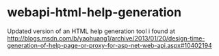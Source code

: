 # webapi-html-help-generation
Updated version of an HTML help generation tool i found at http://blogs.msdn.com/b/yaohuang1/archive/2013/01/20/design-time-generation-of-help-page-or-proxy-for-asp-net-web-api.aspx#10402194
